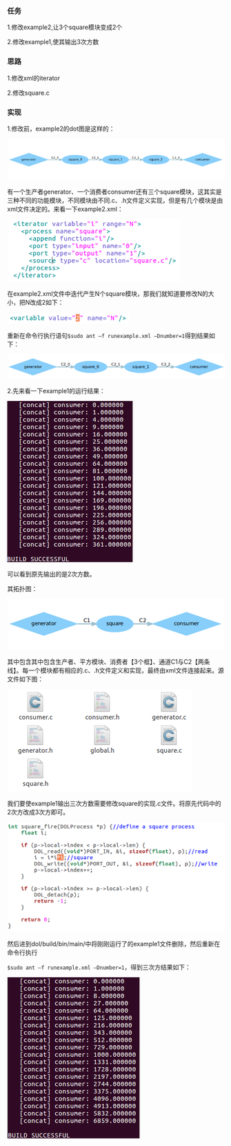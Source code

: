 ### 任务

1.修改example2,让3个square模块变成2个

2.修改example1,使其输出3次方数

### 思路

1.修改xml的iterator

2.修改square.c

### 实现

1.修改前，example2的dot图是这样的：

![](../img/example2_unchanged.png)

有一个生产者generator、一个消费者consumer还有三个square模块，这其实是三种不同的功能模块，不同模块由不同.c、.h文件定义实现，但是有几个模块是由xml文件决定的。来看一下example2.xml：

![](../img/i_traverse_N.png)

在example2.xml文件中迭代产生N个square模块，那我们就知道要修改N的大小，把N改成2如下：

![](../img/N_changed.png)

重新在命令行执行语句`$sudo ant –f runexample.xml –Dnumber=1`得到结果如下：

![](../img/example2_changed.png)

2.先来看一下example1的运行结果：

![](../img/example1_unchanged_result.png)

可以看到原先输出的是2次方数。

其拓扑图：

![](../img/example1_unchanged.png)

其中包含其中包含生产者、平方模块、消费者【3个框】、通道C1与C2【两条线】。每一个模块都有相应的.c、.h文件定义和实现，最终由xml文件连接起来。源文件如下图：

![](../img/example1_src.png)

我们要使example1输出三次方数需要修改square的实现.c文件。将原先代码中的2次方改成3次方即可。

![](../img/example1_changed_code.png)

然后进到dol/build/bin/main/中将刚刚运行了的example1文件删除，然后重新在命令行执行

`$sudo ant –f runexample.xml –Dnumber=1`，得到三次方结果如下：

![](../img/example1_changed_result.png)







